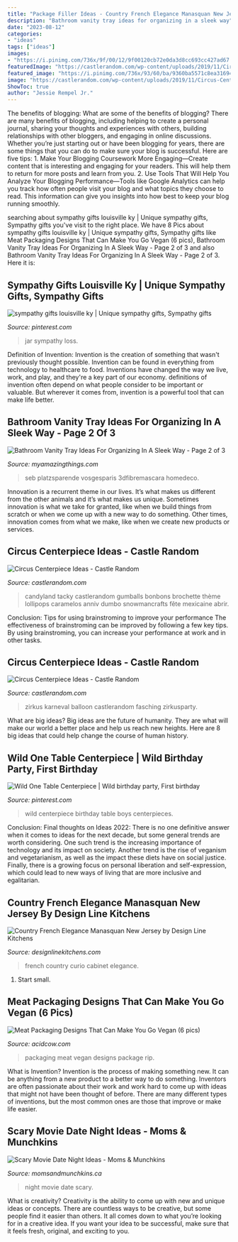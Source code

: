 ```yaml
---
title: "Package Filler Ideas - Country French Elegance Manasquan New Jersey By Design Line Kitchens"
description: "Bathroom vanity tray ideas for organizing in a sleek way"
date: "2023-08-12"
categories:
- "ideas"
tags: ["ideas"]
images:
- "https://i.pinimg.com/736x/9f/00/12/9f00120cb72e0da3d8cc693cc427ad67.jpg"
featuredImage: "https://castlerandom.com/wp-content/uploads/2019/11/Circus-Themed-Kindergarten-Graduation-Party.jpg"
featured_image: "https://i.pinimg.com/736x/93/60/ba/9360ba5571c8ea31694eda47ab67a740.jpg"
image: "https://castlerandom.com/wp-content/uploads/2019/11/Circus-Centerpiece-5.jpg"
ShowToc: true
author: "Jessie Rempel Jr."
---
```



The benefits of blogging: What are some of the benefits of blogging?
There are many benefits of blogging, including helping to create a personal journal, sharing your thoughts and experiences with others, building relationships with other bloggers, and engaging in online discussions. Whether you’re just starting out or have been blogging for years, there are some things that you can do to make sure your blog is successful. Here are five tips: 1. Make Your Blogging Coursework More Engaging—Create content that is interesting and engaging for your readers. This will help them to return for more posts and learn from you.
2. Use Tools That Will Help You Analyze Your Blogging Performance—Tools like Google Analytics can help you track how often people visit your blog and what topics they choose to read. This information can give you insights into how best to keep your blog running smoothly.


	

		
searching about sympathy gifts louisville ky | Unique sympathy gifts, Sympathy gifts you've visit to the right place. We have 8 Pics about sympathy gifts louisville ky | Unique sympathy gifts, Sympathy gifts like Meat Packaging Designs That Can Make You Go Vegan (6 pics), Bathroom Vanity Tray Ideas For Organizing In A Sleek Way - Page 2 of 3 and also Bathroom Vanity Tray Ideas For Organizing In A Sleek Way - Page 2 of 3. Here it is:
		
    
## Sympathy Gifts Louisville Ky | Unique Sympathy Gifts, Sympathy Gifts

<img loading=lazy src="https://i.pinimg.com/736x/93/60/ba/9360ba5571c8ea31694eda47ab67a740.jpg" onerror="this.onerror=null;this.src='https://tse1.mm.bing.net/th?id=OIP.wO-oozpqHfXxrl1L_9ynAgHaNK&amp;pid=15.1';" alt="sympathy gifts louisville ky | Unique sympathy gifts, Sympathy gifts">

_Source: pinterest.com_

>jar sympathy loss. 

	

Definition of Invention:
Invention is the creation of something that wasn't previously thought possible. Invention can be found in everything from technology to healthcare to food. Inventions have changed the way we live, work, and play, and they're a key part of our economy. definitions of invention often depend on what people consider to be important or valuable. But wherever it comes from, invention is a powerful tool that can make life better.

    
## Bathroom Vanity Tray Ideas For Organizing In A Sleek Way - Page 2 Of 3

<img loading=lazy src="https://myamazingthings.com/wp-content/uploads/2017/10/bathroom-tray-9-.jpg" onerror="this.onerror=null;this.src='https://tse3.mm.bing.net/th?id=OIP.5ba5E8gRLJgBMjySv3ti6AHaJo&amp;pid=15.1';" alt="Bathroom Vanity Tray Ideas For Organizing In A Sleek Way - Page 2 of 3">

_Source: myamazingthings.com_

>seb platzsparende vosgesparis 3dfibremascara homedeco. 

	

Innovation is a recurrent theme in our lives. It’s what makes us different from the other animals and it’s what makes us unique. Sometimes innovation is what we take for granted, like when we build things from scratch or when we come up with a new way to do something. Other times, innovation comes from what we make, like when we create new products or services.

    
## Circus Centerpiece Ideas - Castle Random

<img loading=lazy src="https://castlerandom.com/wp-content/uploads/2019/11/Circus-Centerpiece-5.jpg" onerror="this.onerror=null;this.src='https://tse4.mm.bing.net/th?id=OIP.K-9Ge9WipBlDvSEuV301DQHaJ6&amp;pid=15.1';" alt="Circus Centerpiece Ideas - Castle Random">

_Source: castlerandom.com_

>candyland tacky castlerandom gumballs bonbons brochette thème lollipops caramelos anniv dumbo snowmancrafts fête mexicaine abrir. 

	

Conclusion: Tips for using brainstroming to improve your performance
The effectiveness of brainstroming can be improved by following a few key tips. By using brainstroming, you can increase your performance at work and in other tasks.

    
## Circus Centerpiece Ideas - Castle Random

<img loading=lazy src="https://castlerandom.com/wp-content/uploads/2019/11/Circus-Themed-Kindergarten-Graduation-Party.jpg" onerror="this.onerror=null;this.src='https://tse3.mm.bing.net/th?id=OIP.VZzZa9EHfM35qP_Lhgd0_wHaLI&amp;pid=15.1';" alt="Circus Centerpiece Ideas - Castle Random">

_Source: castlerandom.com_

>zirkus karneval balloon castlerandom fasching zirkusparty. 

	

What are big ideas?
Big ideas are the future of humanity. They are what will make our world a better place and help us reach new heights. Here are 8 big ideas that could help change the course of human history.

    
## Wild One Table Centerpiece | Wild Birthday Party, First Birthday

<img loading=lazy src="https://i.pinimg.com/736x/9f/00/12/9f00120cb72e0da3d8cc693cc427ad67.jpg" onerror="this.onerror=null;this.src='https://tse1.mm.bing.net/th?id=OIP._UOMSyLaoVw_9Eco2yHetQHaJ4&amp;pid=15.1';" alt="Wild One Table Centerpiece | Wild birthday party, First birthday">

_Source: pinterest.com_

>wild centerpiece birthday table boys centerpieces. 

	

Conclusion:
Final thoughts on Ideas 2022:
There is no one definitive answer when it comes to ideas for the next decade, but some general trends are worth considering. One such trend is the increasing importance of technology and its impact on society. Another trend is the rise of veganism and vegetarianism, as well as the impact these diets have on social justice. Finally, there is a growing focus on personal liberation and self-expression, which could lead to new ways of living that are more inclusive and egalitarian.

    
## Country French Elegance Manasquan New Jersey By Design Line Kitchens

<img loading=lazy src="http://www.designlinekitchens.com/siteimages/thumbs/Curio-Cabinet-2358.jpg" onerror="this.onerror=null;this.src='https://tse1.mm.bing.net/th?id=OIP.ojnvC1KOvya4JLLu5Y5aTQAAAA&amp;pid=15.1';" alt="Country French Elegance Manasquan New Jersey by Design Line Kitchens">

_Source: designlinekitchens.com_

>french country curio cabinet elegance. 

	

1. Start small.

    
## Meat Packaging Designs That Can Make You Go Vegan (6 Pics)

<img loading=lazy src="https://cdn.acidcow.com/pics/20181018/package_design_05.jpg" onerror="this.onerror=null;this.src='https://tse1.mm.bing.net/th?id=OIP.Xf0TCNeFihCBG0VOywT8uAHaFL&amp;pid=15.1';" alt="Meat Packaging Designs That Can Make You Go Vegan (6 pics)">

_Source: acidcow.com_

>packaging meat vegan designs package rip. 

	

What is Invention?
Invention is the process of making something new. It can be anything from a new product to a better way to do something. Inventors are often passionate about their work and work hard to come up with ideas that might not have been thought of before. There are many different types of inventions, but the most common ones are those that improve or make life easier.

    
## Scary Movie Date Night Ideas - Moms &amp; Munchkins

<img loading=lazy src="https://www.momsandmunchkins.ca/wp-content/uploads/2015/03/scary-movie-date-night-printables-1.jpg" onerror="this.onerror=null;this.src='https://tse4.mm.bing.net/th?id=OIP.WSwlVzckJU_SNi3GYcgdmgHaKZ&amp;pid=15.1';" alt="Scary Movie Date Night Ideas - Moms &amp; Munchkins">

_Source: momsandmunchkins.ca_

>night movie date scary. 

	

What is creativity?
Creativity is the ability to come up with new and unique ideas or concepts. There are countless ways to be creative, but some people find it easier than others. It all comes down to what you’re looking for in a creative idea. If you want your idea to be successful, make sure that it feels fresh, original, and exciting to you.

